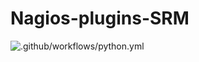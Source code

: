 # Nagios-plugins-SRM
![.github/workflows/python.yml](https://github.com/EGI-Foundation/nagios-plugins-srm/workflows/.github/workflows/python.yml/badge.svg)

